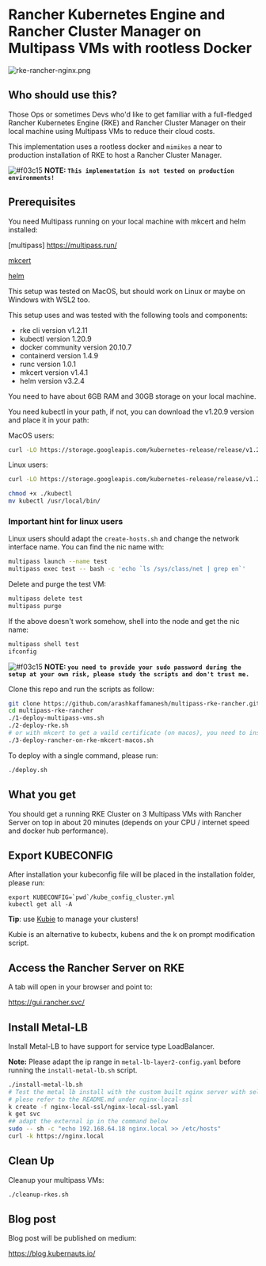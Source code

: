 # Rancher Kubernetes Engine and Rancher Cluster Manager on Multipass VMs with rootless Docker
![rke-rancher-nginx.png](rke-rancher-nginx.png)

## Who should use this?

Those Ops or sometimes Devs who'd like to get familiar with a full-fledged Rancher Kubernetes Engine (RKE) and Rancher Cluster Manager on their local machine using Multipass VMs to reduce their cloud costs.

This implementation uses a rootless docker and `mimikes` a near to production installation of RKE to host a Rancher Cluster Manager.

![#f03c15](https://via.placeholder.com/15/f03c15/000000?text=+) **NOTE: `This implementation is not tested on production environments!`** 

## Prerequisites

You need Multipass running on your local machine with mkcert and helm installed:

[multipass] https://multipass.run/

[mkcert](https://github.com/FiloSottile/mkcert)

[helm](https://helm.sh/docs/intro/install/)

This setup was tested on MacOS, but should work on Linux or maybe on Windows with WSL2 too.

This setup uses and was tested with the following tools and components:

* rke cli version v1.2.11
* kubectl version 1.20.9
* docker community version 20.10.7
* containerd version 1.4.9
* runc version 1.0.1
* mkcert version v1.4.1
* helm version v3.2.4

You need to have about 6GB RAM and 30GB storage on your local machine.

You need kubectl in your path, if not, you can download the v1.20.9 version and place it in your path:

MacOS users:

```bash
curl -LO https://storage.googleapis.com/kubernetes-release/release/v1.20.9/bin/darwin/amd64/kubectl
```

Linux users:

```bash
curl -LO https://storage.googleapis.com/kubernetes-release/release/v1.20.9/bin/linux/amd64/kubectl
```

```bash
chmod +x ./kubectl
mv kubectl /usr/local/bin/
```
### Important hint for linux users

Linux users should adapt the `create-hosts.sh` and change the network interface name. You can find the nic name with:

```bash
multipass launch --name test
multipass exec test -- bash -c 'echo `ls /sys/class/net | grep en`'
```

Delete and purge the test VM:

```bash
multipass delete test
multipass purge
```

If the above doesn't work somehow, shell into the node and get the nic name:

```bash
multipass shell test
ifconfig
```

![#f03c15](https://via.placeholder.com/15/f03c15/000000?text=+) **NOTE: `you need to provide your sudo password during the setup at your own risk, please study the scripts and don't trust me.`** 


Clone this repo and run the scripts as follow:

```bash
git clone https://github.com/arashkaffamanesh/multipass-rke-rancher.git
cd multipass-rke-rancher
./1-deploy-multipass-vms.sh
./2-deploy-rke.sh
# or with mkcert to get a vaild certificate (on macos), you need to install mkcert, pls. have a look in the script
./3-deploy-rancher-on-rke-mkcert-macos.sh
```

To deploy with a single command, please run:

```bash
./deploy.sh
```

## What you get

You should get a running RKE Cluster on 3 Multipass VMs with Rancher Server on top in about 20 minutes (depends on your CPU / internet speed and docker hub performance).

## Export KUBECONFIG

After installation your kubeconfig file will be placed in the installation folder, please run:

```
export KUBECONFIG=`pwd`/kube_config_cluster.yml
kubectl get all -A
```

**Tip**: use [Kubie](https://github.com/sbstp/kubie) to manage your clusters!

Kubie is an alternative to kubectx, kubens and the k on prompt modification script. 
## Access the Rancher Server on RKE

A tab will open in your browser and point to:

https://gui.rancher.svc/

## Install Metal-LB

Install Metal-LB to have support for service type LoadBalancer.

**Note:** Please adapt the ip range in `metal-lb-layer2-config.yaml` before running the `install-metal-lb.sh` script.

```bash
./install-metal-lb.sh
# Test the metal lb install with the custom built nginx server with self signed certificate and port 443 enabled:
# plese refer to the README.md under nginx-local-ssl
k create -f nginx-local-ssl/nginx-local-ssl.yaml
k get svc
## adapt the external ip in the command below
sudo -- sh -c "echo 192.168.64.18 nginx.local >> /etc/hosts"
curl -k https://nginx.local
```

## Clean Up

Cleanup your multipass VMs:

```bash
./cleanup-rkes.sh
```

## Blog post

Blog post will be published on medium:

https://blog.kubernauts.io/
